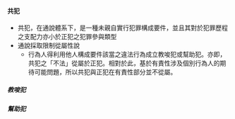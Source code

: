 #### 共犯
* 共犯，在通說體系下，是一種未親自實行犯罪構成要件，並且其對於犯罪歷程之支配力亦小於正犯之犯罪參與類型
* 通說採取限制從屬性說
	* 行為人得利用他人構成要件該當之違法行為成立教唆犯或幫助犯。亦即，共犯之「不法」從屬於正犯。相對於此，基於有責性涉及個別行為人的期待可能問題，所以共犯與正犯在有責性部分並不從屬。

##### 教唆犯

##### 幫助犯